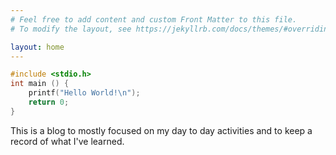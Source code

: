 ```yaml
---
# Feel free to add content and custom Front Matter to this file.
# To modify the layout, see https://jekyllrb.com/docs/themes/#overriding-theme-defaults

layout: home
---
```

```c
#include <stdio.h>
int main () {
    printf("Hello World!\n");
    return 0;
}
```
This is a blog to mostly focused on my day to day activities and to keep a record of what I've learned.